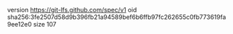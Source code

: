 version https://git-lfs.github.com/spec/v1
oid sha256:3fe2507d58d9b396fb21a94589bef6b6ffb97fc262655c0fb773619fa9ee12e0
size 107
